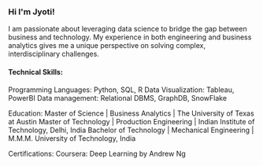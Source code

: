 ### Hi I'm Jyoti!
I am passionate about leveraging data science to bridge the gap between business and technology. My experience in both engineering and business analytics gives me a unique perspective on solving complex, interdisciplinary challenges.

#### Technical Skills:
Programming Languages: Python, SQL, R
Data Visualization: Tableau, PowerBI
Data management: Relational DBMS, GraphDB, SnowFlake


Education:
Master of Science | Business Analytics | The University of Texas at Austin
Master of Technology | Production Engineering | Indian Institute of Technology, Delhi, India
Bachelor of Technology | Mechanical Engineering | M.M.M. University of Technology, India


Certifications:
Coursera: Deep Learning by Andrew Ng

<!--
**jyotigangwar29/jyotigangwar29** is a ✨ _special_ ✨ repository because its `README.md` (this file) appears on your GitHub profile.

Here are some ideas to get you started:


- 🔭 I’m currently working on ...
- 🌱 I’m currently learning ...
- 👯 I’m looking to collaborate on ...
- 🤔 I’m looking for help with ...
- 💬 Ask me about ...
- 📫 How to reach me: ...
- 😄 Pronouns: ...
- ⚡ Fun fact: ...
-->
